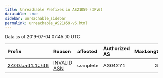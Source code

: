 ```yaml
---
title: Unreachable Prefixes in AS21859 (IPv6)
datatable: true
sidebar: unreachable_sidebar
permalink: unreachable_AS21859-v6.html
---
```


Data as of 2019-07-04 07:45:00 UTC


<div class="datatable-begin"></div>

| Prefix                                                     | Reason                                                                                                  | affected   | Authorized AS   |   MaxLength | Anchor                                       |   unreachable /48s |
|:-----------------------------------------------------------|:--------------------------------------------------------------------------------------------------------|:-----------|:----------------|------------:|:---------------------------------------------|-------------------:|
| [2400:ba41:1::/48](https://stat.ripe.net/2400:ba41:1::/48) | [INVALID ASN](https://rpki-validator.ripe.net/announcement-preview?asn=AS21859&prefix=2400:ba41:1::/48) | complete   | AS64271         |          32 | [APNIC](unreachable_APNIC_RPKI_Root-v6.html) |                  1 |

<div class="datatable-end"></div>
